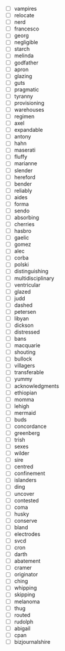 - [ ] vampires
- [ ] relocate
- [ ] nerd
- [ ] francesco
- [ ] georg
- [ ] negligible
- [ ] starch
- [ ] melinda
- [ ] godfather
- [ ] apron
- [ ] glazing
- [ ] guts
- [ ] pragmatic
- [ ] tyranny
- [ ] provisioning
- [ ] warehouses
- [ ] regimen
- [ ] axel
- [ ] expandable
- [ ] antony
- [ ] hahn
- [ ] maserati
- [ ] fluffy
- [ ] marianne
- [ ] slender
- [ ] hereford
- [ ] bender
- [ ] reliably
- [ ] aides
- [ ] forma
- [ ] sendo
- [ ] absorbing
- [ ] cherries
- [ ] hasbro
- [ ] gaelic
- [ ] gomez
- [ ] alec
- [ ] corba
- [ ] polski
- [ ] distinguishing
- [ ] multidisciplinary
- [ ] ventricular
- [ ] glazed
- [ ] judd
- [ ] dashed
- [ ] petersen
- [ ] libyan
- [ ] dickson
- [ ] distressed
- [ ] bans
- [ ] macquarie
- [ ] shouting
- [ ] bullock
- [ ] villagers
- [ ] transferable
- [ ] yummy
- [ ] acknowledgments
- [ ] ethiopian
- [ ] momma
- [ ] lehigh
- [ ] mermaid
- [ ] buds
- [ ] concordance
- [ ] greenberg
- [ ] trish
- [ ] sexes
- [ ] wilder
- [ ] sire
- [ ] centred
- [ ] confinement
- [ ] islanders
- [ ] ding
- [ ] uncover
- [ ] contested
- [ ] coma
- [ ] husky
- [ ] conserve
- [ ] bland
- [ ] electrodes
- [ ] svcd
- [ ] cron
- [ ] darth
- [ ] abatement
- [ ] cramer
- [ ] originator
- [ ] ching
- [ ] whipping
- [ ] skipping
- [ ] melanoma
- [ ] thug
- [ ] routed
- [ ] rudolph
- [ ] abigail
- [ ] cpan
- [ ] bizjournalshire

